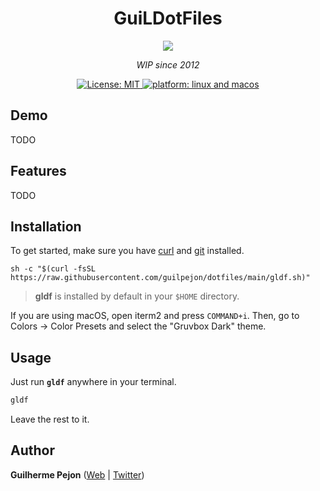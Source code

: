 <h1 align="center">GuiLDotFiles</h1>

<div align="center">
  <img src="https://user-images.githubusercontent.com/871362/67146077-9bb93f80-f25d-11e9-9119-dbd83b6b4b62.png" />
  <p align="center"><i>WIP since 2012</i></p>
</div>

<p align="center">
  <a href="https://github.com/Bhupesh-V/dotman/blob/master/LICENSE">
    <img alt="License: MIT" src="https://img.shields.io/github/license/Bhupesh-V/dotman" />
  </a>
  <a href="">
    <img alt="platform: linux and macos" src="https://img.shields.io/badge/platform-GNU/Linux %7C MacOS-blue">
  </a>
</p>

## Demo

TODO

## Features

TODO


## Installation

To get started, make sure you have [curl](https://github.com/curl/curl) and [git](https://git-scm.com/downloads) installed.

```shell
sh -c "$(curl -fsSL https://raw.githubusercontent.com/guilpejon/dotfiles/main/gldf.sh)"
```
> **gldf** is installed by default in your `$HOME` directory.

If you are using macOS, open iterm2 and press `COMMAND+i`. Then, go to Colors -> Color Presets and select the "Gruvbox Dark" theme. 

## Usage

Just run **`gldf`** anywhere in your terminal.

```bash
gldf
```
Leave the rest to it.

## Author

**Guilherme Pejon** ([Web](https://guilpejon.me) | [Twitter](https://twitter.com/guilpejon))

